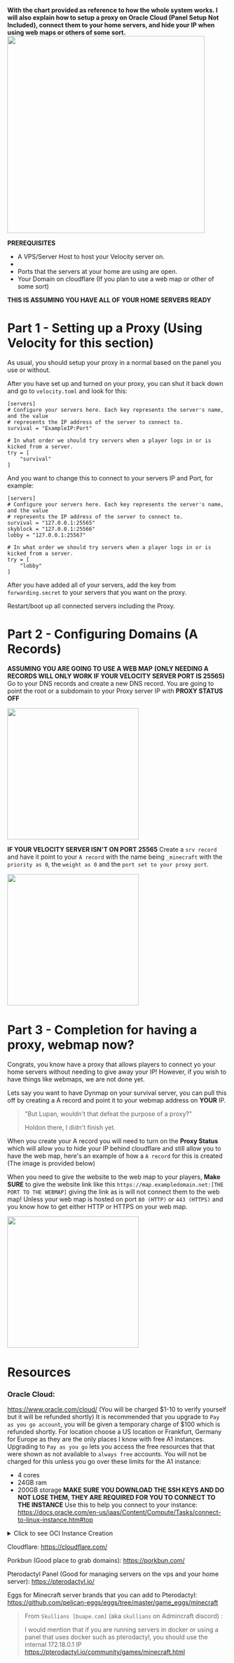 **With the chart provided as reference to how the whole system works. I will also explain how to setup a proxy on Oracle Cloud (Panel Setup Not Included), connect them to your home servers, and hide your IP when using web maps or others of some sort.**
<img src="./assets/visualizedsetup.png" height="450px">


**PREREQUISITES**
- A VPS/Server Host to host your Velocity server on.
- 
- Ports that the servers at your home are using are open.
- Your Domain on cloudflare (If you plan to use a web map or other of some sort)


**THIS IS ASSUMING YOU HAVE ALL OF YOUR HOME SERVERS READY**
# Part 1 - Setting up a Proxy **(Using Velocity for this section)**
As usual, you should setup your proxy in a normal based on the panel you use or without.

After you have set up and turned on your proxy, you can shut it back down and go to ``velocity.toml`` and look for this:
```
[servers]
# Configure your servers here. Each key represents the server's name, and the value
# represents the IP address of the server to connect to.
survival = "ExampleIP:Port"

# In what order we should try servers when a player logs in or is kicked from a server.
try = [
    "survival"
]
```
And you want to change this to connect to your servers IP and Port, for example:
```
[servers]
# Configure your servers here. Each key represents the server's name, and the value
# represents the IP address of the server to connect to.
survival = "127.0.0.1:25565"
skyblock = "127.0.0.1:25566"
lobby = "127.0.0.1:25567"

# In what order we should try servers when a player logs in or is kicked from a server.
try = [
    "lobby"
]
```
After you have added all of your servers, add the key from ``forwarding.secret`` to your servers that you want on the proxy.

Restart/boot up all connected servers including the Proxy.


# Part 2 - Configuring Domains (A Records)
**ASSUMING YOU ARE GOING TO USE A WEB MAP**
**(ONLY NEEDING A RECORDS WILL ONLY WORK IF YOUR VELOCITY SERVER PORT IS 25565)**
Go to your DNS records and create a new DNS record. You are going to point the root or a subdomain to your Proxy server IP with **PROXY STATUS OFF**

<img src="./assets/mcserverArecord.png" height="300px">

**IF YOUR VELOCITY SERVER ISN'T ON PORT 25565**
Create a ``srv record`` and have it point to your ``A record`` with the name being ``_minecraft`` with the ``priority as 0``, the ``weight as 0`` and the ``port set to your proxy port``.

<img src="./assets/mcserverSRVrecord.png" height="300px">

# Part 3 - Completion for having a proxy, webmap now?
Congrats, you know have a proxy that allows players to connect yo your home servers without needing to give away your IP! However, if you wish to have things like webmaps, we are not done yet.

Lets say you want to have Dynmap on your survival server, you can pull this off by creating a A record and point it to your webmap address on **YOUR** IP.
> "But Lupan, wouldn't that defeat the purpose of a proxy?"
> 
> Holdon there, I didn't finish yet.

When you create your A record you will need to turn on the **Proxy Status** which will allow you to hide your IP behind cloudflare and still allow you to have the web map, here's an example of how a ``A record`` for this is created (The image is provided below)

When you need to give the website to the web map to your players, **Make SURE** to give the website link like this ``https://map.exampledomain.net:[THE PORT TO THE WEBMAP]`` giving the link as is will not connect them to the web map! Unless your web map is hosted on port ``80 (HTTP)`` or ``443 (HTTPS)``  and you know how to get either HTTP or HTTPS on your web map.

<img src="./assets/webmap.png" height="300px">

# Resources

### Oracle Cloud: 
https://www.oracle.com/cloud/  (You will be charged $1-10 to verify yourself but it will be refunded shortly)
It is recommended that you upgrade to ``Pay as you go account``, you will be given a temporary charge of $100 which is refunded shortly. For location choose a US location or Frankfurt, Germany for Europe as they are the only places I know with free A1 instances. Upgrading to ``Pay as you go`` lets you access the free resources that that were shown as not available to ``always free`` accounts. You will not be charged for this unless you go over these limits for the A1 instance:
- 4 cores
- 24GB ram
- 200GB storage
  **MAKE SURE YOU DOWNLOAD THE SSH KEYS AND DO NOT LOSE THEM, THEY ARE REQUIRED FOR YOU TO CONNECT TO THE INSTANCE**
  Use this to help you connect to your instance: https://docs.oracle.com/en-us/iaas/Content/Compute/Tasks/connect-to-linux-instance.htm#top

<details>
<summary>Click to see OCI Instance Creation</summary>
<img src="./assets/oci1.png" height="500px">
<img src="./assets/oci2.png" height="500px">
<img src="./assets/oci3.png" height="500px">
</details>

Cloudflare: https://cloudflare.com/

Porkbun (Good place to grab domains): https://porkbun.com/

Pterodactyl Panel (Good for managing servers on the vps and your home server): https://pterodactyl.io/

Eggs for Minecraft server brands that you can add to Pterodactyl: https://github.com/pelican-eggs/eggs/tree/master/game_eggs/minecraft

> From ``Skullians [buape.com]`` (aka ``skullians`` on Admincraft discord) : 
> 
> I would mention that if you are running servers in docker or using a panel that uses docker such as pterodactyl, you should use the internal 172.18.0.1 IP https://pterodactyl.io/community/games/minecraft.html

